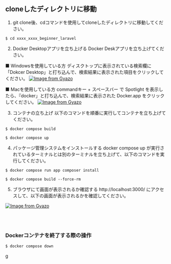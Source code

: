 ## cloneしたディレクトリに移動
1. git clone後、cdコマンドを使用してcloneしたディレクトリに移動してください。
```
$ cd xxxx_xxxx_beginner_laravel
```

2. Docker Desktopアプリを立ち上げる
Docker Deskアプリを立ち上げてください。

■ Windowsを使用している方
ディスクトップに表示されている検索欄に「Dokcer Desktop」と打ち込んで、検索結果に表示された項目をクリックしてください。
[![Image from Gyazo](https://t.gyazo.com/teams/startup-technology/7ed4318805455ba0056ab6bd8b6d869d.gif)](https://startup-technology.gyazo.com/7ed4318805455ba0056ab6bd8b6d869d)

■ Macを使用している方
commandキー + スペースバー で Spotlight を表示したら、『docker」と打ち込んで、検索結果に表示された Docker.app をクリックしてください。
[![Image from Gyazo](https://t.gyazo.com/teams/startup-technology/e0744c7e3a010fddc4ba1057e36e89bb.gif)](https://startup-technology.gyazo.com/e0744c7e3a010fddc4ba1057e36e89bb)

3. コンテナの立ち上げ
以下のコマンドを順番に実行してコンテナを立ち上げてください。

```
$ docker compose build

$ docker compose up
```

4. パッケージ管理システムをインストールする
docker compose up が実行されているターミナルとは別のターミナルを立ち上げて、以下のコマンドを実行してください。

```
$ docker compose run app composer install

$ docker compose build --force-rm
```

5. ブラウザにて画面が表示されるか確認する
http://localhost:3000/ にアクセスして、以下の画面が表示されるかを確認してください。

[![Image from Gyazo](https://t.gyazo.com/teams/startup-technology/9d5d8fc0ec9c2a52b1c14a4982d5d4d8.png)](https://startup-technology.gyazo.com/9d5d8fc0ec9c2a52b1c14a4982d5d4d8)


<br /><br />


### Dockerコンテナを終了する際の操作

```bash
$ docker compose down
```
g